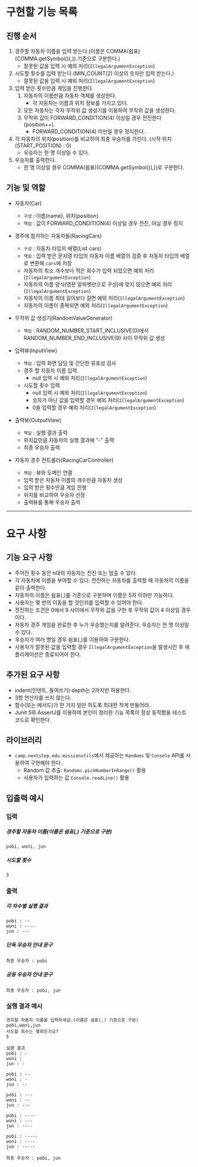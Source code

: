 # 구현할 기능 목록

## 진행 순서

1. 경주할 자동차 이름을 입력 받는다.(이름은 COMMA(쉼표)(COMMA.getSymbol()(,)) 기준으로 구분한다.)
   - 잘못된 값을 입력 시 예외 처리(`IllegalArgumentException`)
2. 시도할 횟수를 입력 받는다.(MIN_COUNT(2) 이상의 숫자만 입력 받는다.)
   - 잘못된 값을 입력 시 예외 처리(`IllegalArgumentException`)
3. 입력 받은 횟수만큼 게임을 진행한다.
   1. 자동차의 이름만큼 자동차 객체를 생성한다.
      - 각 자동차는 이름과 위치 정보를 가지고 있다.
   2. 모든 자동차는 각자 무작위 값 생성기를 이용하여 무작위 값을 생성한다.
   3. 무작위 값이 FORWARD_CONDITION(4) 이상일 경우 전진한다(position++).
      - FORWARD_CONDITION(4) 미만일 경우 정지한다.
4. 각 자동차의 위치(position)를 비교하여 최종 우승자를 가린다. (시작 위치(START_POSITION) : 0)
   - 우승자는 한 명 이상일 수 있다.
5. 우승자를 출력한다.
   - 한 명 이상일 경우 COMMA(쉼표)(COMMA.getSymbol()(,))로 구분한다.

## 기능 및 역할

- 자동차(Car)
  + `구성` : 이름(name), 위치(position)
  + `책임` : 값이 FORWARD_CONDITION(4) 이상일 경우 전진, 아닐 경우 정지

- 경주에 참가하는 자동차들(RacingCars)
  + `구성` : 자동차 타입의 배열(List<Car> cars)
  + `책임` : 입력 받은 문자열 타입의 자동차 이름 배열의 검증 후 자동차 타입의 배열로 변환해 `cars`에 저장
  + 자동차의 최소 개수보다 적은 회수가 입력 되었으면 예외 처리(`IllegalArgumentException`)
  + 자동차의 이름 양식(영문 알파벳만으로 구성)에 맞지 않으면 예외 처리(`IllegalArgumentException`)
  + 자동차의 이름 최대 길이보다 길면 예외 처리(`IllegalArgumentException`)
  + 자동차의 이름이 중복되면 예외 처리(`IllegalArgumentException`)

- 무작위 값 생성기(RandomValueGenerator)
  + `책임` : RANDOM_NUMBER_START_INCLUSIVE(0)에서 RANDOM_NUMBER_END_INCLUSIVE(9) 사이 무작위 값 생성

- 입력뷰(InputView)
  + `책임` : 입력 화면 담당 및 간단한 유효성 검사
  + 경주 할 자동차 이름 입력
    + null 입력 시 예외 처리(`IllegalArgumentException`)
  + 시도할 횟수 입력
    + null 입력 시 예외 처리(`IllegalArgumentException`)
    + 숫자가 아닌 값을 입력할 경우 예외 처리(`IllegalArgumentException`)
    + 0을 입력할 경우 예외 처리(`IllegalArgumentException`)

- 출력뷰(OutputView)
  + `책임` : 실행 결과 출력
  + 위치값만큼 자동차의 실행 결과에 "-" 출력
  + 최종 우승자 출력

- 자동차 경주 컨트롤러(RacingCarController)
  + `책임` : 뷰와 도메인 연결
  + 입력 받은 자동차 이름의 개수만큼 자동차 생성
  + 입력 받은 횟수만큼 게임 진행
  + 위치를 비교하여 우승자 선정
  + 출력뷰를 통해 우승자 출력

---

# 요구 사항

## 기능 요구 사항

- 주어진 횟수 동안 n대의 자동차는 전진 또는 멈출 수 있다.
- 각 자동차에 이름을 부여할 수 있다. 전진하는 자동차를 출력할 때 자동차의 이름을 같이 출력한다.
- 자동차의 이름은 쉼표(,)를 기준으로 구분하며 이름은 5자 이하만 가능하다.
- 사용자는 몇 번의 이동을 할 것인지를 입력할 수 있어야 한다.
- 전진하는 조건은 0에서 9 사이에서 무작위 값을 구한 후 무작위 값이 4 이상일 경우이다.
- 자동차 경주 게임을 완료한 후 누가 우승했는지를 알려준다. 우승자는 한 명 이상일 수 있다.
- 우승자가 여러 명일 경우 쉼표(,)를 이용하여 구분한다.
- 사용자가 잘못된 값을 입력할 경우 `IllegalArgumentException`을 발생시킨 후 애플리케이션은 종료되어야 한다.

## 추가된 요구 사항

- indent(인덴트, 들여쓰기) depth는 2까지만 허용한다.
- 3항 연산자를 쓰지 않는다.
- 함수(또는 메서드)가 한 가지 일만 하도록 최대한 작게 만들어라.
- Junit 5와 AssertJ를 이용하여 본인이 정리한 기능 목록이 정상 동작함을 테스트 코드로 확인한다.

## 라이브러리
- `camp.nextstep.edu.missionutils`에서 제공하는 `Randoms` 및 `Console` API를 사용하여 구현해야 한다.
    - Random 값 추출: `Randoms.pickNumberInRange()` 활용
    - 사용자가 입력하는 값 `Console.readLine()` 활용

## 입출력 예시

### 입력

##### 경주할 자동차 이름(이름은 쉼표(,) 기준으로 구분)
```
pobi, woni, jun
```

##### 시도할 횟수
```
3
```

### 출력

##### 각 차수별 실행 결과
```
pobi : --
woni : ----
jun : ---
```

##### 단독 우승자 안내 문구
```
최종 우승자 : pobi
```

##### 공동 우승자 안내 문구
```
최종 우승자 : pobi, jun
```

### 실행 결과 예시
```
경주할 자동차 이름을 입력하세요.(이름은 쉼표(,) 기준으로 구분)
pobi,woni,jun
시도할 회수는 몇회인가요?
5

실행 결과
pobi : -
woni : 
jun : -

pobi : --
woni : -
jun : --

pobi : ---
woni : --
jun : ---

pobi : ----
woni : ---
jun : ----

pobi : -----
woni : ----
jun : -----

최종 우승자 : pobi, jun
```



